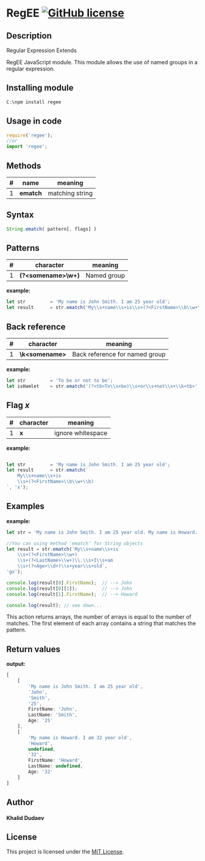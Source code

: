 
# RegEE [![GitHub license](https://img.shields.io/badge/license-MIT-blue.svg)](https://github.com/facebook/react/blob/master/LICENSE)

## Description
Regular Expression Extends

RegEE JavaScript module. This module allows the use of named groups in a regular expression.

## Installing module

```javascript
C:\npm install regee
```

## Usage in code

```javascript
require('regee');
//or
import 'regee';
```

## Methods
|#| name | meaning |
|--|--|--|
|1| **ematch** | matching string |


## Syntax
```javascript
String.ematch( pattern[, flags] )
```

## Patterns

|#| character | meaning |
|--|--|--|
|1|**(?\<somename\>\w+)**|Named group|

**example:**
```javascript
let str         = 'My name is John Smith. I am 25 year old';
let result      = str.ematch('My\\s+name\\s+is\\s+(?<FirstName>\\b\\w+\\b)');
```

## Back reference
|#| character | meaning |
|--|--|--|
|1|**\k\<somename\>**|Back reference for named group|

**example:**
```javascript
let str         = 'To be or not to be';
let isHamlet    = str.ematch('(?<tb>To\\s+be)\\s+or\\s+not\\s+\\k<tb>', 'i');
```

## Flag ***x***
|#| character | meaning |
|--|--|--|
|1|**x**| ignore whitespace |

**example:**
```javascript

let str         = 'My name is John Smith. I am 25 year old';
let result      = str.ematch(`
    My\\s+name\\s+is
    \\s+(?<FirstName>\\b\\w+\\b)
`, 'x');
```

## Examples

**example:**
``` javascript
let str = 'My name is John Smith. I am 25 year old. My name is Howard. I am 32 year old.';

//You can using method 'ematch' for String objects
let result = str.ematch(`My\\s+name\\s+is
	\\s+(?<FirstName>\\w+)
	\\s+(?<LastName>\\w+)\\.\\s+I\\s+am
	\\s+(?<Age>\\d+)\\s+year\\s+old`,
'gx');

console.log(result[0].FirstName);  // --> John
console.log(result[0][1]);         // --> John
console.log(result[1].FirstName);  // --> Howard

console.log(result); // see down...
```

This action returns arrays, the number of arrays is equal to the number of matches. The first element of each array contains a string that matches the pattern. 


## Return values
**output:**
``` javascript
[
    [
        'My name is John Smith. I am 25 year old',
        'John',
        'Smith',
        '25',
        FirstName: 'John',
        LastName: 'Smith',
        Age: '25'
    ],
    [
        'My name is Howard. I am 32 year old',
        'Howard',
        undefined,
        '32',
        FirstName: 'Howard',
        LastName: undefined,
        Age: '32'
    ]
]
```



## Author
#### Khalid Dudaev

## License 
This project is licensed under the [MIT License](https://opensource.org/licenses/MIT).


